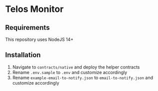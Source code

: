 # Telos Monitor

## Requirements

This repository uses NodeJS 14+

## Installation

1. Navigate to `contracts/native` and deploy the helper contracts
2. Rename `.env.sample` to `.env` and customize accordingly
3. Rename `example-email-to-notify.json` to `email-to-notify.json` and customize accordingly
